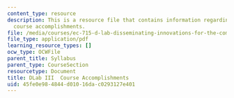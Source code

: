 ```yaml
---
content_type: resource
description: This is a resource file that contains information regarding Dlab III
  course accomplishments.
file: /media/courses/ec-715-d-lab-disseminating-innovations-for-the-common-good-spring-2007/45fe0e984844d01016dac0293127e401_MITEC_715S07_06_review.pdf
file_type: application/pdf
learning_resource_types: []
ocw_type: OCWFile
parent_title: Syllabus
parent_type: CourseSection
resourcetype: Document
title: DLab III  Course Accomplishments
uid: 45fe0e98-4844-d010-16da-c0293127e401
---
```


